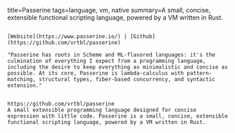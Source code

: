 title=Passerine
tags=language, vm, native
summary=A small, concise, extensible functional scripting language, powered by a VM written in Rust.
~~~~~~

[Website](https://www.passerine.io/) | [Github](https://github.com/vrtbl/passerine)

"Passerine has roots in Scheme and ML-flavored languages: it's the culmination of everything I expect from a programming language, including the desire to keep everything as minimalistic and concise as possible. At its core, Passerine is lambda-calculus with pattern-matching, structural types, fiber-based concurrency, and syntactic extension."


https://github.com/vrtbl/passerine
A small extensible programming language designed for concise expression with little code. Passerine is a small, concise, extensible functional scripting language, powered by a VM written in Rust.

